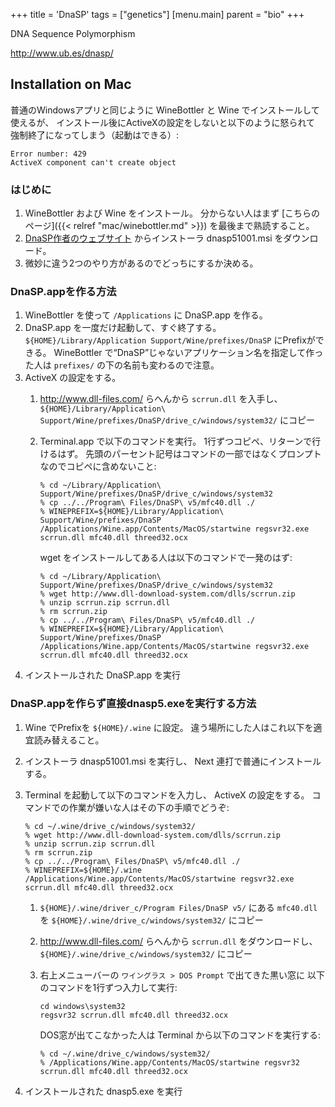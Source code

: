 +++
title = 'DnaSP'
tags = ["genetics"]
[menu.main]
  parent = "bio"
+++

DNA Sequence Polymorphism

<http://www.ub.es/dnasp/>

## Installation on Mac

普通のWindowsアプリと同じように WineBottler と Wine
でインストールして使えるが、
インストール後にActiveXの設定をしないと以下のように怒られて
強制終了になってしまう（起動はできる）:

    Error number: 429
    ActiveX component can't create object

### はじめに

1.  WineBottler および Wine をインストール。
    分からない人はまず [こちらのページ]({{< relref "mac/winebottler.md" >}}) を最後まで熟読すること。
2.  [DnaSP作者のウェブサイト](http://www.ub.es/dnasp/) からインストーラ
    dnasp51001.msi をダウンロード。
3.  微妙に違う2つのやり方があるのでどっちにするか決める。

### DnaSP.appを作る方法

1.  WineBottler を使って `/Applications` に DnaSP.app を作る。
2.  DnaSP.app を一度だけ起動して、すぐ終了する。
    `${HOME}/Library/Application Support/Wine/prefixes/DnaSP`
    にPrefixができる。
    WineBottler で“DnaSP”じゃないアプリケーション名を指定して作った人は
    `prefixes/` の下の名前も変わるので注意。
3.  ActiveX の設定をする。
    1.  <http://www.dll-files.com/> らへんから
        `scrrun.dll` を入手し、
        `${HOME}/Library/Application\ Support/Wine/prefixes/DnaSP/drive_c/windows/system32/`
        にコピー
    2.  Terminal.app で以下のコマンドを実行。
        1行ずつコピペ、リターンで行けるはず。
        先頭のパーセント記号はコマンドの一部ではなくプロンプトなのでコピペに含めないこと:

            % cd ~/Library/Application\ Support/Wine/prefixes/DnaSP/drive_c/windows/system32
            % cp ../../Program\ Files/DnaSP\ v5/mfc40.dll ./
            % WINEPREFIX=${HOME}/Library/Application\ Support/Wine/prefixes/DnaSP /Applications/Wine.app/Contents/MacOS/startwine regsvr32.exe scrrun.dll mfc40.dll threed32.ocx

        wget をインストールしてある人は以下のコマンドで一発のはず:

            % cd ~/Library/Application\ Support/Wine/prefixes/DnaSP/drive_c/windows/system32
            % wget http://www.dll-download-system.com/dlls/scrrun.zip
            % unzip scrrun.zip scrrun.dll
            % rm scrrun.zip
            % cp ../../Program\ Files/DnaSP\ v5/mfc40.dll ./
            % WINEPREFIX=${HOME}/Library/Application\ Support/Wine/prefixes/DnaSP /Applications/Wine.app/Contents/MacOS/startwine regsvr32.exe scrrun.dll mfc40.dll threed32.ocx

4.  インストールされた DnaSP.app を実行

### DnaSP.appを作らず直接dnasp5.exeを実行する方法

1.  Wine でPrefixを `${HOME}/.wine` に設定。
    違う場所にした人はこれ以下を適宜読み替えること。
2.  インストーラ dnasp51001.msi を実行し、
    Next 連打で普通にインストールする。
3.  Terminal を起動して以下のコマンドを入力し、
    ActiveX の設定をする。
    コマンドでの作業が嫌いな人はその下の手順でどうぞ:

        % cd ~/.wine/drive_c/windows/system32/
        % wget http://www.dll-download-system.com/dlls/scrrun.zip
        % unzip scrrun.zip scrrun.dll
        % rm scrrun.zip
        % cp ../../Program\ Files/DnaSP\ v5/mfc40.dll ./
        % WINEPREFIX=${HOME}/.wine /Applications/Wine.app/Contents/MacOS/startwine regsvr32.exe scrrun.dll mfc40.dll threed32.ocx

    1.  `${HOME}/.wine/driver_c/Program Files/DnaSP v5/` にある
        `mfc40.dll` を
        `${HOME}/.wine/drive_c/windows/system32/` にコピー
    2.  <http://www.dll-files.com/> らへんから
        `scrrun.dll` をダウンロードし、
        `${HOME}/.wine/drive_c/windows/system32/` にコピー
    3.  右上メニューバーの
        `ワイングラス > DOS Prompt` で出てきた黒い窓に
        以下のコマンドを1行ずつ入力して実行:

            cd windows\system32
            regsvr32 scrrun.dll mfc40.dll threed32.ocx

        DOS窓が出てこなかった人は Terminal から以下のコマンドを実行する:

            % cd ~/.wine/drive_c/windows/system32/
            % /Applications/Wine.app/Contents/MacOS/startwine regsvr32 scrrun.dll mfc40.dll threed32.ocx

4.  インストールされた dnasp5.exe を実行
